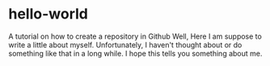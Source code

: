 # hello-world
A tutorial on how to create a repository in Github
Well,
Here I am suppose to write a little about myself. 
Unfortunately, I haven't thought about or do something like that in a long while.
I hope this tells you something about me.
